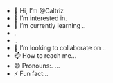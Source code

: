 - 👋 Hi, I’m @Caltriz
- 👀 I’m interested in.
- 🌱 I’m currently learning ..
- .
- ..
- 💞️ I’m looking to collaborate on ..
- 📫 How to reach me...
- 😄 Pronouns:. ...
- ⚡ Fun fact:..

<!---
Caltriz/Caltriz is a ✨ special ✨ repository because its `README.md` (this file) appears on your GitHub profile.
You can click the Preview link to take a look at your changes.
--->
